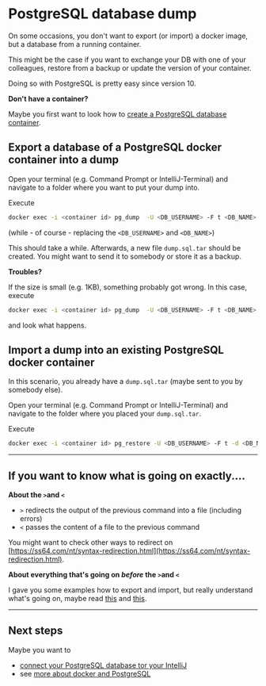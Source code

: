 # PostgreSQL database dump 

On some occasions, you don't want to export (or import) a docker image, but a database from a running container.

This might be the case if you want to exchange your DB with one of your colleagues, restore from a backup or update the version of your container.

Doing so with PostgreSQL is pretty easy since version 10.

**Don't have a container?**

Maybe you first want to look how to [create a PostgreSQL database container](creatingAPostrgreSQLDockerContainer.md).

## Export a database of a PostgreSQL docker container into a dump

Open your terminal (e.g. Command Prompt or IntelliJ-Terminal) and navigate to a folder where you want to put your dump into.

Execute

```bash
docker exec -i <container id> pg_dump  -U <DB_USERNAME> -F t <DB_NAME> > dump.sql.tar
```
(while - of course - replacing the `<DB_USERNAME>` and `<DB_NAME>`)

This should take a while. Afterwards, a new file `dump.sql.tar` should be created. You might want to send it to somebody or store it as a backup.

**Troubles?**

If the size is small (e.g. 1KB), something probably got wrong. 
In this case, execute 

```bash
docker exec -i <container id> pg_dump  -U <DB_USERNAME> -F t <DB_NAME> 
```
and look what happens.

## Import a dump into an existing PostgreSQL docker container

In this scenario, you already have a `dump.sql.tar` (maybe sent to you by somebody else).

Open your terminal (e.g. Command Prompt or IntelliJ-Terminal) and navigate to the folder where you placed your `dump.sql.tar`.

Execute

```bash
docker exec -i <container id> pg_restore -U <DB_USERNAME> -F t -d <DB_NAME> < dump.sql.tar
```

---

## If you want to know what is going on exactly.... 

**About the `>`and `<`**
* `>` redirects the output of the previous command into a file (including errors)
* `<` passes the content of a file to the previous command

You might want to check other ways to redirect on [https://ss64.com/nt/syntax-redirection.html](https://ss64.com/nt/syntax-redirection.html).


**About everything that's going on _before_ the `>`and `<`**

I gave you some examples how to export and import, but really understand what's going on, maybe read [this](https://www.postgresql.org/docs/10/app-pgdump.html) and [this](https://www.postgresql.org/docs/10/app-pgrestore.html).

---

## Next steps
Maybe you want to
- [connect your PostgreSQL database tor your IntelliJ](connectWithIntelliJ.md)
- see [more about docker and PostgreSQL](postgresql.md)
